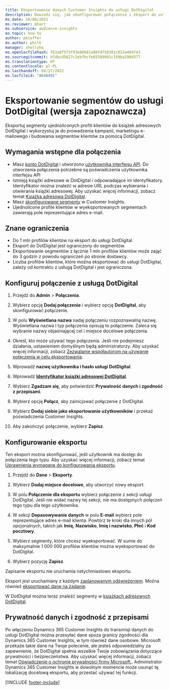 ```yaml
---
title: Eksportowanie danych Customer Insights do usługi DotDigital
description: Dowiedz się, jak skonfigurować połączenie i eksport do usługi DotDigital.
ms.date: 10/08/2021
ms.reviewer: mhart
ms.subservice: audience-insights
ms.topic: how-to
author: pkieffer
ms.author: philk
manager: shellyha
ms.openlocfilehash: f63a0f5f5f93e96681a88fd758381c012a404f43
ms.sourcegitcommit: b7dbcd5627c2ebfbcfe65589991c159ba290d377
ms.translationtype: HT
ms.contentlocale: pl-PL
ms.lasthandoff: 04/27/2022
ms.locfileid: "8646491"
---
```

# <a name="export-segments-to-dotdigital-preview"></a>Eksportowanie segmentów do usługi DotDigital (wersja zapoznawcza)

Eksportuj segmenty ujednoliconych profili klientów do książek adresowych DotDigital i wykorzystuj je do prowadzenia kampanii, marketingu e-mailowego i budowania segmentów klientów za pomocą DotDigital. 

## <a name="prerequisites-for-a-connection"></a>Wymagania wstępne dla połączenia

-   Masz [konto DotDigital](https://dotdigital.com/) i utworzono [użytkownika interfejsu API](https://support.dotdigital.com/hc/articles/115001718730-How-do-I-create-an-API-user). Do utworzenia połączenia potrzebne są poświadczenia użytkownika interfejsu API
-   Istnieją książki adresowe w DotDigital i odpowiadające im identyfikatory. Identyfikator można znaleźć w adresie URL podczas wybierania i otwierania książki adresowej. Aby uzyskać więcej informacji, zobacz temat [Książka adresowa DotDigital](https://support.dotdigital.com/hc/articles/212211968-Creating-an-address-book).
-   Masz [skonfigurowane segmenty](segments.md) w Customer Insights.
-   Ujednolicone profile klientów w wyeksportowanych segmentach zawierają pole reprezentujące adres e-mail.

## <a name="known-limitations"></a>Znane ograniczenia

- Do 1 mln profilów klientów na eksport do usługi DotDigital.
- Eksport do DotDigital jest ograniczony do segmentów.
- Eksportowanie segmentów z łącznie 1 mln profilów klientów może zająć do 3 godzin z powodu ograniczeń po stronie dostawcy. 
- Liczba profilów klientów, które można eksportować do usługi DotDigital, zależy od kontraktu z usługą DotDigital i jest ograniczona.

## <a name="set-up-connection-to-dotdigital"></a>Konfiguruj połączenie z usługą DotDigital

1. Przejdź do **Admin** > **Połączenia**.

1. Wybierz opcję **Dodaj połączenie** i wybierz opcję **DotDigital**, aby skonfigurować połączenie.

1. W polu **Wyświetlana nazwa** nadaj połączeniu rozpoznawalną nazwę. Wyświetlana nazwa i typ połączenia opisują to połączenie. Zaleca się wybranie nazwy objaśniającej cel i miejsce docelowe połączenia.

1. Określ, kto może używać tego połączenia. Jeśli nie podejmiesz działania, ustawieniem domyślnym będą administratorzy. Aby uzyskać więcej informacji, zobacz [Zezwalanie współautorom na używanie połączenia w celu eksportowania](connections.md#allow-contributors-to-use-a-connection-for-exports).

1. Wprowadź **nazwę użytkownika i hasło usługi DotDigital**. 

1. Wprowadź **[Identyfikator książki adresowej DotDigital](https://support.dotdigital.com/hc/articles/212211968-Creating-an-address-book)**.

1. Wybierz **Zgadzam się**, aby potwierdzić **Prywatność danych i zgodność z przepisami**.

1. Wybierz opcję **Połącz**, aby zainicjować połączenie z DotDigital.

1. Wybierz **Dodaj siebie jako eksportowanie użytkowników** i przekaż poświadczenia Customer Insights.

1. Aby zakończyć połączenie, wybierz **Zapisz**. 

## <a name="configure-an-export"></a>Konfigurowanie eksportu

Ten eksport można skonfigurować, jeśli użytkownik ma dostęp do połączenia tego typu. Aby uzyskać więcej informacji, zobacz temat [Uprawnienia wymagane do konfigurowania eksportu](export-destinations.md#set-up-a-new-export).

1. Przejdź do **Dane** > **Eksporty**.

1. Wybierz **Dodaj miejsce docelowe**, aby utworzyć nowy eksport.

1. W polu **Połączenie dla eksportu** wybierz połączenie z sekcji usługi DotDigital. Jeśli nie widać nazwy tej sekcji, nie ma dostępnych połączeń tego typu dla tego użytkownika.


1. W sekcji **Dopasowywanie danych** w polu **E-mail** wybierz pole reprezentujące adres e-mail klienta. Powtórz te kroki dla innych pól opcjonalnych, takich jak **Imię**, **Nazwisko**, **Imię i nazwisko**, **Płeć** i **Kod pocztowy**.

1. Wybierz segmenty, które chcesz wyeksportować. W sumie do maksymalnie 1 000 000 profilów klientów można wyeksportować do DotDigital.

1. Wybierz pozycję **Zapisz**.

Zapisanie eksportu nie uruchamia natychmiastowo eksportu.

Eksport jest uruchamiany z każdym [zaplanowanym odświeżeniem](system.md#schedule-tab). Można również [eksportować dane na żądanie](export-destinations.md#run-exports-on-demand). 
 
W DotDigital można teraz znaleźć segmenty w [książkach adresowych DotDigital](https://support.dotdigital.com/hc/articles/212211968-Creating-an-address-book).


## <a name="data-privacy-and-compliance"></a>Prywatność danych i zgodność z przepisami

Po włączeniu Dynamics 365 Customer Insights do transmisji danych do usługi DotDigital można przesyłać dane spoza granicy zgodności dla Dynamics 365 Customer Insights, w tym również dane osobowe. Microsoft przekaże takie dane na Twoje polecenie, ale jesteś odpowiedzialny za zapewnienie, że DotDigital spełnia wszelkie Twoje zobowiązania dotyczące prywatności i bezpieczeństwa. Aby uzyskać więcej informacji, zobacz temat [Oświadczenie o ochronie prywatności firmy Microsoft.](https://go.microsoft.com/fwlink/?linkid=396732).
Administrator Dynamics 365 Customer Insights w dowolnym momencie może usunąć tę lokalizację docelową eksportu, aby przestać używać tej funkcji.


[!INCLUDE [footer-include](includes/footer-banner.md)]
